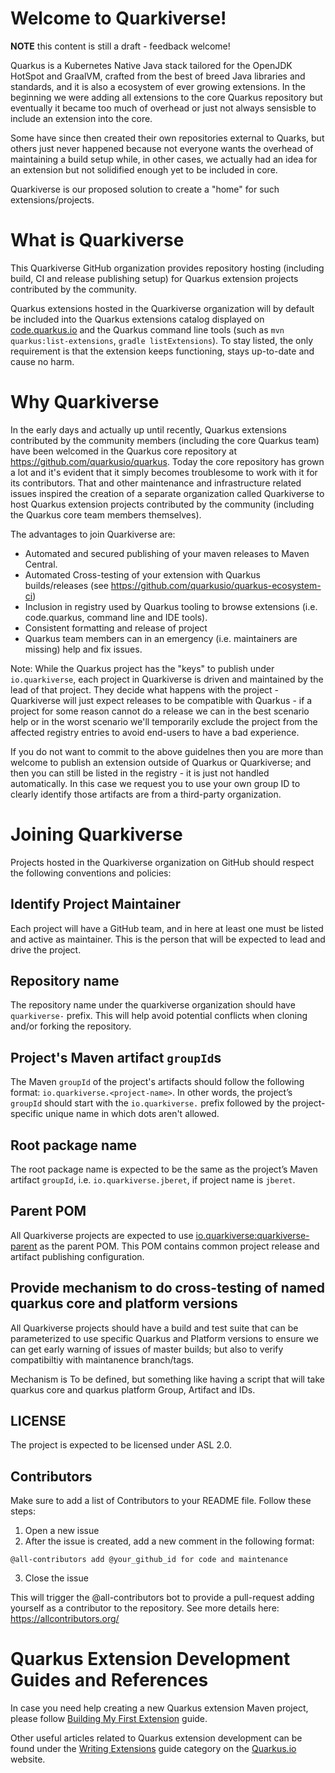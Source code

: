 # Welcome to Quarkiverse!

**NOTE** this content is still a draft - feedback welcome!

Quarkus is a Kubernetes Native Java stack tailored for the OpenJDK HotSpot and GraalVM, crafted from the best of breed Java libraries and standards, and it is also a ecosystem of ever growing extensions. In the beginning we were adding all extensions to the core Quarkus repository but eventually it became too much of overhead or just not always sensisble to include an extension into the core. 

Some have since then created their own repositories external to Quarks, but others just never happened because not everyone wants the overhead of maintaining a build setup while, in other cases, we actually had an idea for an extension but not solidified enough yet to be included in core.

Quarkiverse is our proposed solution to create a "home" for such extensions/projects.

# What is Quarkiverse

This Quarkiverse GitHub organization provides repository hosting (including build, CI and release publishing setup) for Quarkus extension projects contributed by the community.

Quarkus extensions hosted in the Quarkiverse organization will by default be included into the Quarkus extensions catalog displayed on [code.quarkus.io](http://code.quarkus.io) and the Quarkus command line tools (such as `mvn quarkus:list-extensions`, `gradle listExtensions`). To stay listed, the only requirement
is that the extension keeps functioning, stays up-to-date and cause no harm.

# Why Quarkiverse

In the early days and actually up until recently, Quarkus extensions contributed by the community members (including the core Quarkus team) have been welcomed in the Quarkus core repository at https://github.com/quarkusio/quarkus. Today the core repository has grown a lot and it's evident that it simply becomes troublesome to work with it for its contributors. That and other maintenance and infrastructure related issues inspired the creation of a separate organization called Quarkiverse to host Quarkus extension projects contributed by the community (including the Quarkus core team members themselves).

The advantages to join Quarkiverse are:

- Automated and secured publishing of your maven releases to Maven Central.
- Automated Cross-testing of your extension with Quarkus builds/releases (see https://github.com/quarkusio/quarkus-ecosystem-ci)
- Inclusion in registry used by Quarkus tooling to browse extensions (i.e. code.quarkus, command line and IDE tools).
- Consistent formatting and release of project
- Quarkus team members can in an emergency (i.e. maintainers are missing) help and fix issues.

Note: While the Quarkus project has the "keys" to publish under `io.quarkiverse`, each project in Quarkiverse is driven and maintained by 
the lead of that project. They decide what happens with the project - Quarkiverse will just expect releases to be compatible with Quarkus - if a project
for some reason cannot do a release we can in the best scenario help or in the worst scenario we'll temporarily exclude the project from the affected registry entries to avoid end-users to have a bad experience.
 
If you do not want to commit to the above guidelnes then you are more than welcome to publish an extension outside of Quarkus or Quarkiverse; and then you can
still be listed in the registry - it is just not handled automatically. In this case we request you to use your own group ID to clearly identify those artifacts are from a third-party organization.

# Joining Quarkiverse

Projects hosted in the Quarkiverse organization on GitHub should respect the following conventions and policies:

## Identify Project Maintainer ##

Each project will have a GitHub team, and in here at least one must be listed and active as maintainer. This is the person that will be expected to lead and drive the project.

## Repository name

The repository name under the quarkiverse organization should have `quarkiverse-` prefix. This will help avoid potential conflicts when cloning and/or forking the repository.

## Project's Maven artifact `groupId`s

The Maven `groupId` of the project's artifacts should follow the following format: `io.quarkiverse.<project-name>`. In other words, the project’s `groupId` should start with the `io.quarkiverse.` prefix followed by the project-specific unique name in which dots aren't allowed.

## Root package name

The root package name is expected to be the same as the project’s Maven artifact `groupId`, i.e. `io.quarkiverse.jberet`, if project name is `jberet`.

## Parent POM

All Quarkiverse projects are expected to use [io.quarkiverse:quarkiverse-parent](https://github.com/quarkiverse/quarkiverse-parent) as the parent POM.
This POM contains common project release and artifact publishing configuration.

## Provide mechanism to do cross-testing of named quarkus core and platform versions

All Quarkiverse projects should have a build and test suite that can be parameterized to use specific Quarkus and Platform versions to ensure we can get
early warning of issues of master builds; but also to verify compatibiltiy with maintanence branch/tags.

Mechanism is To be defined, but something like having a script that will take quarkus core and quarkus platform Group, Artifact and IDs.

## LICENSE

The project is expected to be licensed under ASL 2.0.

## Contributors

Make sure to add a list of Contributors to your README file. Follow these steps:

1. Open a new issue
2. After the issue is created, add a new comment in the following format:

```
@all-contributors add @your_github_id for code and maintenance
```
3. Close the issue

This will trigger the @all-contributors bot to provide a pull-request adding yourself as a contributor to the repository. See more details here: https://allcontributors.org/

# Quarkus Extension Development Guides and References

In case you need help creating a new Quarkus extension Maven project, please follow [Building My First Extension](https://quarkus.io/guides/building-my-first-extension) guide.

Other useful articles related to Quarkus extension development can be found under the [Writing Extensions](https://quarkus.io/guides/#writing-extensions) guide category on the [Quarkus.io](http://quarkus.io) website.
